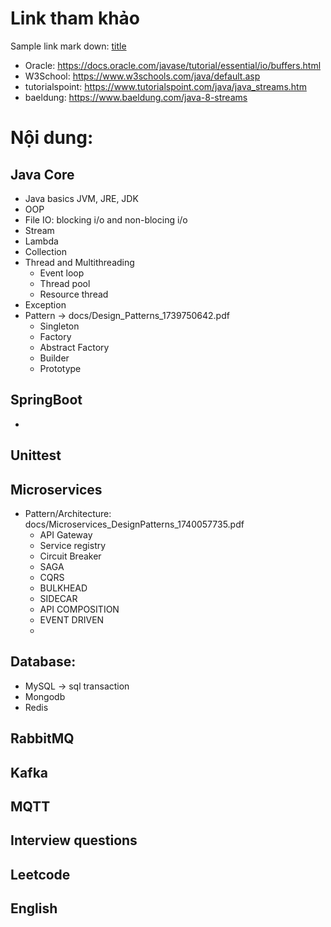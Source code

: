 # Link tham khảo

Sample link mark down: [title](http://~)
- Oracle: https://docs.oracle.com/javase/tutorial/essential/io/buffers.html
- W3School: https://www.w3schools.com/java/default.asp
- tutorialspoint: https://www.tutorialspoint.com/java/java_streams.htm
- baeldung: https://www.baeldung.com/java-8-streams

# Nội dung:

## Java Core
- Java basics
    JVM, JRE, JDK
- OOP
- File IO: blocking i/o and non-blocing i/o
- Stream
- Lambda
- Collection
- Thread and Multithreading
  + Event loop
  + Thread pool
  + Resource thread
- Exception
- Pattern -> docs/Design_Patterns_1739750642.pdf
  + Singleton
  + Factory
  + Abstract Factory
  + Builder
  + Prototype

## SpringBoot
- 

## Unittest

## Microservices
- Pattern/Architecture: docs/Microservices_DesignPatterns_1740057735.pdf
  - API Gateway
  - Service registry
  - Circuit Breaker
  - SAGA
  - CQRS
  - BULKHEAD
  - SIDECAR
  - API COMPOSITION
  - EVENT DRIVEN
  - 

## Database:
- MySQL -> sql transaction
- Mongodb
- Redis

## RabbitMQ
## Kafka
## MQTT
## Interview questions
## Leetcode
## English
